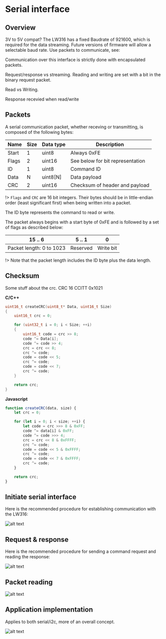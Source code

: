 # Serial interface

## Overview

3V to 5V compat? The LW316 has a fixed Baudrate of 921600, which is required for the data streaming. Future versions of firmware will allow a selectable baud rate.
Use packets to communicate, see: 

Communication over this interface is strictly done with encapsulated packets.

Request/response vs streaming.
Reading and writing are set with a bit in the binary request packet.

Read vs Writing.

Response recevied when read/write

## Packets

A serial communication packet, whether receving or transmitting, is composed of the following bytes:

| Name | Size | Data type | Description |
|------|-------------|------|-----------|
| Start | 1 | uint8 | Always 0xFE |
| Flags | 2 | uint16 | See below for bit representation |
| ID | 1 | uint8 | Command ID |
| Data | N | uint8[N] | Data payload |
| CRC | 2 | uint16 | Checksum of header and payload |

!> `Flags` and `CRC` are 16 bit integers. Their bytes should be in little-endian order (least significant first) when being written into a packet.

The ID byte represents the command to read or write.

The packet always begins with a start byte of 0xFE and is followed by a set of flags as described below:

| 15 .. 6 | 5 .. 1 | 0 |
|---|---|---|
| Packet length: 0 to 1023 | Reserved | Write bit |

!> Note that the packet length includes the ID byte plus the data length.


## Checksum
Some stuff about the crc. CRC 16 CCITT 0x1021

**C/C++**
```c
uint16_t createCRC(uint8_t* Data, uint16_t Size)
{
    uint16_t crc = 0;

    for (uint32_t i = 0; i < Size; ++i)
    {
        uint16_t code = crc >> 8;
        code ^= Data[i];
        code ^= code >> 4;
        crc = crc << 8;
        crc ^= code;
        code = code << 5;
        crc ^= code;
        code = code << 7;
        crc ^= code;
    }

    return crc;
}
```

**Javascript**
```javascript
function createCRC(data, size) {
    let crc = 0;

    for (let i = 0; i < size; ++i) {
        let code = crc >>> 8 & 0xFF;
        code ^= data[i] & 0xFF;
        code ^= code >>> 4;
        crc = crc << 8 & 0xFFFF;
        crc ^= code;
        code = code << 5 & 0xFFFF;
        crc ^= code;
        code = code << 7 & 0xFFFF;
        crc ^= code;
    }

    return crc;
}
```
## Initiate serial interface

Here is the recommended procedure for establishing communication with the LW316:

![alt text](images/flow_connect_serial.png "Initiate flowchart")

## Request & response

Here is the recommended procedure for sending a command request and reading the response:

![alt text](images/serial_request_response_flow.png "Request/response flowchart")

## Packet reading

![alt text](images/packet_reading.png "Request/response flowchart")

## Application implementation

Applies to both serial/i2c, more of an overall concept.

![alt text](images/basic_flow.png "Request/response flowchart")